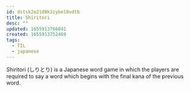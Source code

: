 ```yaml
---
id: dstsk2o21d8k3zybel8vdtb
title: Shiritori
desc: ""
updated: 1655913766041
created: 1655913752469
tags:
  - TIL
  - japanese
---
```


Shiritori (しりとり) is a Japanese word game in which the players are required to say a word which begins with the final kana of the previous word.
